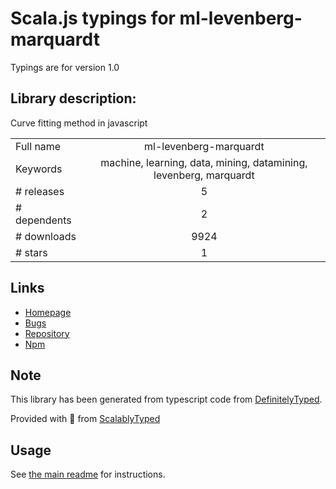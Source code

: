 
# Scala.js typings for ml-levenberg-marquardt

Typings are for version 1.0

## Library description:
Curve fitting method in javascript

|                    |                 |
| ------------------ | :-------------: |
| Full name          | ml-levenberg-marquardt |
| Keywords           | machine, learning, data, mining, datamining, levenberg, marquardt |
| # releases         | 5 |
| # dependents       | 2 |
| # downloads        | 9924 |
| # stars            | 1 |

## Links
- [Homepage](https://github.com/mljs/levenberg-marquardt#readme)
- [Bugs](https://github.com/mljs/levenberg-marquardt/issues)
- [Repository](https://github.com/mljs/levenberg-marquardt)
- [Npm](https://www.npmjs.com/package/ml-levenberg-marquardt)
    


## Note
This library has been generated from typescript code from [DefinitelyTyped](https://definitelytyped.org).

Provided with :purple_heart: from [ScalablyTyped](https://github.com/oyvindberg/ScalablyTyped)

## Usage
See [the main readme](../../readme.md) for instructions.


